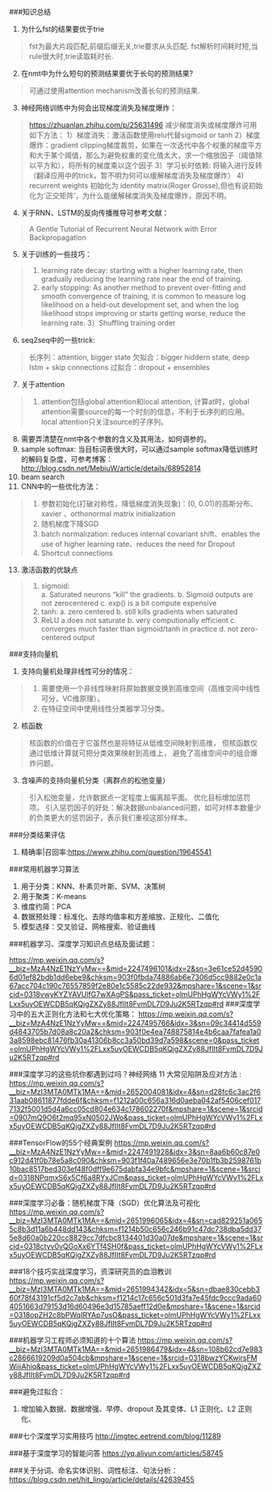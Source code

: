 ﻿###知识总结 
 
 1. 为什么fst的结果要优于trie
 > fst为最大片段匹配,前缀后缀无关,trie要求从头匹配.
 > fst解析时间耗时短,当rule很大时,trie读取耗时长.
 
 2. 在nmt中为什么短句的预测结果要优于长句的预测结果?
 > 可通过使用attention mechanism改善长句的预测结果.
 
 3. 神经网络训练中为何会出现梯度消失及梯度爆炸：
 >https://zhuanlan.zhihu.com/p/25631496
 >减少梯度消失或梯度爆炸可用如下方法：
 >1）梯度消失：激活函数使用relu代替sigmoid or tanh
 >2）梯度爆炸：gradient clipping梯度裁剪，如果在一次迭代中各个权重的梯度平方和大于某个阈值，那么为避免权重的变化值太大，求一个缩放因子（阈值除以平方和），将所有的梯度乘以这个因子
 >3）学习长时依赖: 将输入进行反转（翻译应用中的trick，暂不明为何可以缓解梯度消失及梯度爆炸）
 >4) recurrent weights 初始化为 identity matrix(Roger Grosse),但也有说初始化为‘正交矩阵’，为什么能缓解梯度消失及梯度爆炸，原因不明。

 4. 关于RNN、LSTM的反向传播推导可参考文献：
 >A Gentle Tutorial of Recurrent Neural Network with Error Backpropagation

 5. 关于训练的一些技巧：
 >1) learning rate decay: starting with a higher learning rate, then gradually reducing
the learning rate near the end of training.
 >2) early stopping: As another method to prevent over-fitting and smooth convergence of training, it is common to measure log likelihood on a held-out development set, and when the log likelihood stops improving or starts getting worse, reduce the learning rate.
 >3）Shuffling training order

 6. seq2seq中的一些trick:
 >  长序列：attention, bigger state
 >  欠拟合：bigger hiddern state, deep lstm + skip connections
 >  过拟合：dropout + ensembles

 7. 关于attention
 >1) attention包括global attention和local attention, 计算at时，global attention需要source的每一个时刻的信息，不利于长序列的应用。local attention只关注source的子序列。

 8. 需要弄清楚在nmt中各个参数的含义及其用法，如何调参的。
 9. sample softmax: 当目标词表很大时，可以通过sample softmax降低训练时的解码复杂度，可参考博客：http://blog.csdn.net/MebiuW/article/details/68952814
 10. beam search
 12. CNN中的一些优化方法：
 > 1) 参数初始化(打破对称性，降低梯度消失现象)：(0, 0.01)的高斯分布、xavier 、orthonormal matrix initialization
 > 2) 随机梯度下降SGD
 > 3) batch normalization: reduces internal covariant shift、enables the use of higher learning rate、reduces the need for Dropout
 > 4) Shortcut connections

 13. 激活函数的优缺点
 > 1) sigmoid:  
 > a. Saturated neurons “kill” the gradients. 
 > b. Sigmoid outputs are not zerocentered
 > c. exp() is a bit compute expensive
 > 2) tanh:
 > a. zero centered
 > b. still kills gradients when saturated
 > 3) ReLU
 > a.does not saturate
 > b. very computionally efficient
 > c. converges much faster than sigmoid/tanh in practice
 > d. not zero-centered output

###支持向量机

 1. 支持向量机处理非线性可分的情况：
 > 1) 需要使用一个非线性映射将原始数据变换到高维空间（高维空间中线性可分，VC维原理）。
 > 2) 在特征空间中使用线性分类器学习分类。

 2. 核函数
 > 核函数的价值在于它虽然也是将特征从低维空间映射到高维， 但核函数仅通过低维计算就可把分类效果映射到高维上， 避免了高维空间中的组合爆炸问题。

 3. 含噪声的支持向量机分类（离群点的松弛变量）
 > 引入松弛变量，允许数据点一定程度上偏离超平面。
 > 优化目标增加惩罚项。
 > 引入惩罚因子的好处：解决数据unbalanced问题，如可对样本数量少的负类更大的惩罚因子，表示我们重视这部分样本。

###分类结果评估

 1. 精确率|召回率:https://www.zhihu.com/question/19645541

###常用机器学习算法

 1. 用于分类：KNN、朴素贝叶斯、SVM、决策树
 2. 用于聚类：K-means
 3. 维度约简：PCA
 4. 数据预处理：标准化、去除均值率和方差缩放、正规化、二值化
 5. 模型选择：交叉验证、网格搜索、验证曲线

###机器学习、深度学习知识点总结及面试题：

https://mp.weixin.qq.com/s?__biz=MzA4NzE1NzYyMw==&mid=2247496101&idx=2&sn=3e61ce52d45906d01ef82bdb1dd6ebe9&chksm=903f0fbda74886ab6e7306d5cc9882e0c1a67acc704c190c76557859f2e80e1c5585c22de932&mpshare=1&scene=1&srcid=0318vwyKYZYAVUlfG7wXAgPS&pass_ticket=olmUPhHgWYcVWy1%2FLxx5uyOEWCDB5qKQjgZXZy88JfIIt8FvmDL7D9Ju2K5RTzqp#rd
###深度学习中的五大正则化方法和七大优化策略：
  https://mp.weixin.qq.com/s?__biz=MzA4NzE1NzYyMw==&mid=2247495766&idx=3&sn=09c34414d559d4843705b7d08a8c20a2&chksm=903f0e4ea748875814e4b6caa7fafea1a03a8598ebc81476fb30a41306b8cc3a50bd39d7a598&scene=0&pass_ticket=olmUPhHgWYcVWy1%2FLxx5uyOEWCDB5qKQjgZXZy88JfIIt8FvmDL7D9Ju2K5RTzqp#rd

###深度学习的这些坑你都遇到过吗？神经网络 11 大常见陷阱及应对方法 :
https://mp.weixin.qq.com/s?__biz=MzI3MTA0MTk1MA==&mid=2652004081&idx=4&sn=d28fc6c3ac2f631aab08611877fdde6f&chksm=f1212a00c656a316d0aeba042af5406cef0177132f5001d5d4a6cc05cd804e634c178602270f&mpshare=1&scene=1&srcid=0907mQ9O6t2mq95xN0502JWo&pass_ticket=olmUPhHgWYcVWy1%2FLxx5uyOEWCDB5qKQjgZXZy88JfIIt8FvmDL7D9Ju2K5RTzqp#rd

###TensorFlow的55个经典案例
https://mp.weixin.qq.com/s?__biz=MzA4NzE1NzYyMw==&mid=2247491928&idx=3&sn=8aa6b60c87e0c912d41f0b78e5a8c090&chksm=903f1f40a7489656e3e70b1fb3b2598761b10bac8517bed303ef48f0dff9e675dabfa34e9bfc&mpshare=1&scene=1&srcid=0318NPqmxS6x5Cf6a8RYxJCm&pass_ticket=olmUPhHgWYcVWy1%2FLxx5uyOEWCDB5qKQjgZXZy88JfIIt8FvmDL7D9Ju2K5RTzqp#rd


###深度学习必备：随机梯度下降（SGD）优化算法及可视化
https://mp.weixin.qq.com/s?__biz=MzI3MTA0MTk1MA==&mid=2651996065&idx=4&sn=cad829251a0655c8b3d11a6b448dd143&chksm=f1214b50c656c246b91c47dc738dba5dd375e8d60a0b220cc8829cc7dfcbc8134401d30a07de&mpshare=1&scene=1&srcid=0318ctyv0vQGoXx6YTf4SH0f&pass_ticket=olmUPhHgWYcVWy1%2FLxx5uyOEWCDB5qKQjgZXZy88JfIIt8FvmDL7D9Ju2K5RTzqp#rd

###18个技巧实战深度学习，资深研究员的血泪教训 
https://mp.weixin.qq.com/s?__biz=MzI3MTA0MTk1MA==&mid=2651994342&idx=5&sn=dbae830cebb360f78f43191cf5d2c7ab&chksm=f1214c17c656c501d3fa7e45fdc9ccc9ada604051663d79153d16d60496e3d15785aeff12d0e&mpshare=1&scene=1&srcid=0318opZH2c8bPWqIRYAp7usO&pass_ticket=olmUPhHgWYcVWy1%2FLxx5uyOEWCDB5qKQjgZXZy88JfIIt8FvmDL7D9Ju2K5RTzqp#rd

###机器学习工程师必须知道的十个算法 
https://mp.weixin.qq.com/s?__biz=MzI3MTA0MTk1MA==&mid=2651986479&idx=4&sn=108b62cd7e983c2866619209d0a504cb&mpshare=1&scene=1&srcid=0318bwzYCKwirsFMWiiiAhiq&pass_ticket=olmUPhHgWYcVWy1%2FLxx5uyOEWCDB5qKQjgZXZy88JfIIt8FvmDL7D9Ju2K5RTzqp#rd

###避免过拟合：

 1. 增加输入数据、数据增强、早停、dropout 及其变体、L1 正则化、L2 正则化、

###七个深度学习实用技巧
http://imgtec.eetrend.com/blog/11289

###基于深度学习的智能问答
https://yq.aliyun.com/articles/58745		

###关于分词、命名实体识别、词性标注、句法分析：
https://blog.csdn.net/hit_lingo/article/details/42639455